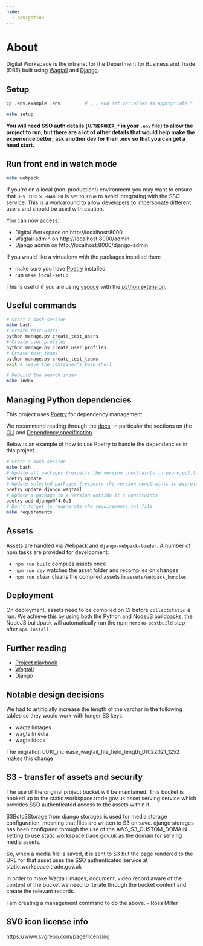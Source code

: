 ```yaml
---
hide:
  - navigation
---
```


# About

Digital Workspace is the intranet for the Department for Business and Trade (DBT) built using [Wagtail](https://www.wagtail.io) and [Django](https://www.djangoproject.com/).

## Setup

```bash
cp .env.example .env         # ... and set variables as appropriate *

make setup
```

**You will need SSO auth details (`AUTHBROKER_*` in your `.env` file) to allow the project to run, but there are a lot of other details that would help make the experience better; ask another dev for their .env so that you can get a head start.**

## Run front end in watch mode

```bash
make webpack
```

If you're on a local (non-production!) environment you may want to ensure that `DEV_TOOLS_ENABLED` is set to `True` to avoid integrating with the SSO service. This is a workaround to allow developers to impersonate different users and should be used with caution.

You can now access:

- Digital Workspace on http://localhost:8000
- Wagtail admin on http://localhost:8000/admin
- Django admin on http://localhost:8000/django-admin

If you would like a virtualenv with the packages installed then:

- make sure you have [Poetry](https://python-poetry.org/docs/#installation) installed
- run `make local-setup`

This is useful if you are using [vscode](https://code.visualstudio.com/) with the
[python extension](https://marketplace.visualstudio.com/items?itemName=ms-python.python).

## Useful commands

```bash
# Start a bash session
make bash
# Create test users
python manage.py create_test_users
# Create user profiles
python manage.py create_user_profiles
# Create test teams
python manage.py create_test_teams
exit # leave the container's bash shell

# Rebuild the search index
make index
```

## Managing Python dependencies

This project uses [Poetry](https://python-poetry.org) for dependency management.

We recommend reading through the [docs](https://python-poetry.org/docs/), in particular
the sections on the [CLI](https://python-poetry.org/docs/cli/) and [Dependency
specification](https://python-poetry.org/docs/dependency-specification/).

Below is an example of how to use Poetry to handle the dependencies in this project.

```bash
# Start a bash session
make bash
# Update all packages (respects the version constraints in pyproject.toml)
poetry update
# Update selected packages (respects the version constraints in pyproject.toml)
poetry update django wagtail
# Update a package to a version outside it's constraints
poetry add django@^4.0.0
# Don't forget to regenerate the requirements.txt file
make requirements
```

## Assets

Assets are handled via Webpack and `django-webpack-loader`. A number of npm
tasks are provided for development:

- `npm run build` compiles assets once
- `npm run dev` watches the asset folder and recompiles on changes
- `npm run clean` cleans the compiled assets in `assets/webpack_bundles`

## Deployment

On deployment, assets need to be compiled on CI before `collectstatic` is run.
We achieve this by using both the Python and NodeJS buildpacks, the NodeJS
buildpack will automatically run the npm `heroku-postbuild` step after
`npm install`.

## Further reading

- [Project playbook](https://readme.trade.gov.uk/docs/playbooks/workspace.html)
- [Wagtail](https://www.wagtail.io)
- [Django](https://www.djangoproject.com/)

## Notable design decisions

We had to artificially increase the length of the varchar in the following tables so they would work with longer S3 keys:

- wagtailimages
- wagtailmedia
- wagtaildocs

The migration 0010_increase_wagtail_file_field_length_01022021_1252 makes this change

## S3 - transfer of assets and security

The use of the original project bucket will be maintained. This bucket is
hooked up to the static.workspace.trade.gov.uk asset serving service which
provides SSO authenticated access to the assets within it.

S3Boto3Storage from django storages is used for media storage configuration,
meaning that files are written to S3 on save. django storages has been configured
through the use of the AWS_S3_CUSTOM_DOMAIN setting to use static.workspace.trade.gov.uk
as the domain for serving media assets.

So, when a media file is saved, it is sent to S3 but the page rendered to the URL
for that asset uses the SSO authenticated service at static.workspace.trade.gov.uk

In order to make Wagtail images, document, video record aware of the content of
the bucket we need to iterate through the bucket content and create the relevant records.

I am creating a management command to do the above. - Ross Miller

## SVG icon license info

https://www.svgrepo.com/page/licensing
